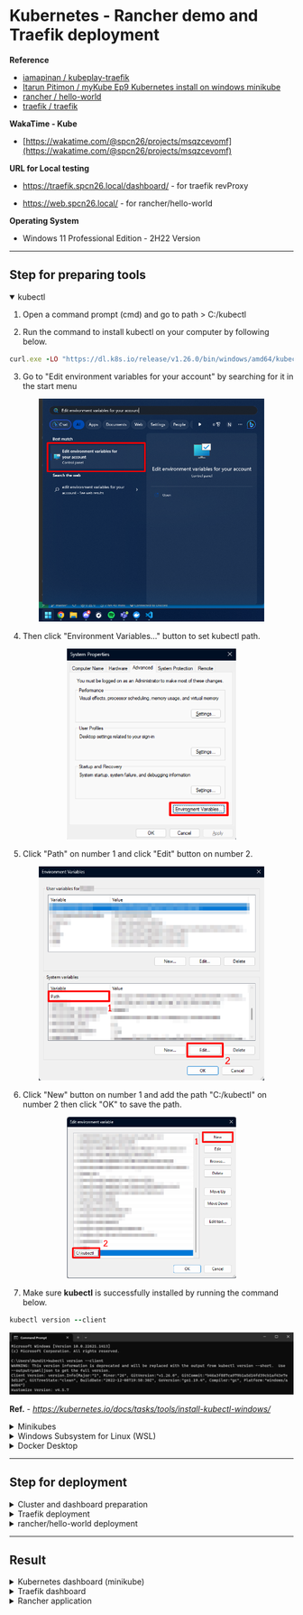# **Kubernetes - Rancher demo and Traefik deployment**

**Reference**
- [iamapinan / kubeplay-traefik](https://github.com/iamapinan/kubeplay-traefik)
- [Itarun Pitimon / myKube Ep9 Kubernetes install on windows minikube](https://youtu.be/g-9H2urCSVY)
- [rancher / hello-world](https://github.com/rancher/hello-world)
- [traefik / traefik](https://github.com/traefik/traefik/blob/master/docs/content/routing/providers/kubernetes-crd.md)

**WakaTime - Kube**
- [https://wakatime.com/@spcn26/projects/msqzcevomf](https://wakatime.com/@spcn26/projects/msqzcevomf)

**URL for Local testing**
- https://traefik.spcn26.local/dashboard/ - for traefik revProxy

- https://web.spcn26.local/ - for rancher/hello-world

**Operating System**
- Windows 11 Professional Edition - 2H22 Version

---

## **Step for preparing tools**

<details open>
    <summary><a name="kubectl">kubectl</a></summary>

1. Open a command prompt (cmd) and go to path > C:/kubectl

2. Run the command to install kubectl on your computer by following below.

```ruby
curl.exe -LO "https://dl.k8s.io/release/v1.26.0/bin/windows/amd64/kubectl.exe"
```
3. Go to "Edit environment variables for your account" by searching for it in the start menu
<div align="center"><img src="images/1.png" width="400px"></div>

4. Then click "Environment Variables..." button to set kubectl path.
<div align="center"><img src="images/2.png" width="300px"></div>

5. Click "Path" on number 1 and click "Edit" button on number 2.
<div align="center"><img src="images/3.png" width="400px"></div>

6. Click "New" button on number 1 and add the path "C:/kubectl" on number 2 then click "OK" to save the path.
<div align="center"><img src="images/4.png" width="300px"></div>

7. Make sure **kubectl** is successfully installed by running the command below.

```ruby
kubectl version --client
```
<div align="center"><img src="images/5.png" width="700px"></div>

**Ref.** - *https://kubernetes.io/docs/tasks/tools/install-kubectl-windows/*

</details>

<details>
    <summary>Minikubes</summary>

1. Download **minikube** using the command below in **PowerShell**.

```ruby
New-Item -Path 'c:\' -Name 'minikube' -ItemType Directory -Force
Invoke-WebRequest -OutFile 'c:\minikube\minikube.exe' -Uri 'https://github.com/kubernetes/minikube/releases/latest/download/minikube-windows-amd64.exe' -UseBasicParsing
```

2. Add the minikube.exe binary to your path using the command below in **PowerShell as Administrator**.
```ruby
$oldPath = [Environment]::GetEnvironmentVariable('Path', [EnvironmentVariableTarget]::Machine)
if ($oldPath.Split(';') -inotcontains 'C:\minikube'){ `
  [Environment]::SetEnvironmentVariable('Path', $('{0};C:\minikube' -f $oldPath), [EnvironmentVariableTarget]::Machine) `
}
```
3. Then a terminal (PowerShell) restart is required.

**Or you can be downloaded as an executable file for easier installation. (Easy step)**
<div align="center"><img src="images/6.png" width="700px"></div>

**Ref.** - *https://minikube.sigs.k8s.io/docs/start/*
</details>

<details>
    <summary>Windows Subsystem for Linux (WSL)</summary>

1. Go to "Turn Windows features on or off" by searching for it in the start menu.
<div align="center"><img src="images/7.png" width="400px"></div>

2. Select the checkbox labeled "Windows Subsystem for Linux".
<div align="center"><img src="images/8.png" width="300px"></div>

3. Click "OK" button and wait the process. After finished, restart the device once.

4. After the device turned on, run the command prompt (cmd) and run the command below to update Windows Subsystem for Linux (WSL).

```ruby
wsl --update
```

5. Check for the latest version using the same command.
<div align="center"><img src="images/9.png" width="700px"></div>

6. Run the command below to make sure WSL is available.

```ruby
bash
```

**For bash command not responding, Change the default Linux distribution installed using the command to find the list of valid distributions that can be installed**

```ruby
wsl --list --online
```

**Then use the commands to install and set defaults for your Linux distribution.**

```ruby
#install a different linux distribution
wsl --install -d <NAME>
#check a list of installed linux distribution
wsl --list
#set the default linux distribution
wsl --set-default-version <NAME>
```

**Ref.** - *https://learn.microsoft.com/en-us/windows/wsl/install*
</details>

<details>
    <summary>Docker Desktop</summary>

**Go to the website below to download "Docker Desktop". After successful installation, try using the program.**
- https://www.docker.com/products/docker-desktop/

</details>

---

## **Step for deployment**

<details>
    <summary>Cluster and dashboard preparation</summary>

- Start and create a new cluster using minikube in docker on command prompt (cmd).
```
minikube start --driver=docker
```
- Check the pods on the cluster.
```
kubectl get pods -A
```
<div align="center"><img src="images/10.png" width="700px"></div>

- Check the nodes on the cluster.
```
kubectl get nodes
```

<div align="center"><img src="images/11.png" width="500px"></div>

- Open kubernetes dashboard.

```
minikube dashboard
```
<div align="center"><img src="images/19.png" width="900px"></div>

<div align="center"><img src="images/12.png" width="900px"></div>

</details>

<details>
    <summary>Traefik deployment</summary>

1. Download Helm for windows ([Windows amd64](https://get.helm.sh/helm-v3.11.2-windows-amd64.zip)) in the link : https://github.com/helm/helm/releases

2. Extract the files into "C:/helm" and set the path environment. (You can follow instructions similar to installing kubectl in number 3-6. > [Click here](#kubectl))


3. Open a command prompt (cmd) in your workspace folder. And install traefik resource definitions (CRD) using command below.

```ruby
kubectl apply -f https://raw.githubusercontent.com/traefik/traefik/v2.9/docs/content/reference/dynamic-configuration/kubernetes-crd-definition-v1.yml
```

4. Install RBAC for Traefik using command below.

```ruby
kubectl apply -f https://raw.githubusercontent.com/traefik/traefik/v2.9/docs/content/reference/dynamic-configuration/kubernetes-crd-rbac.yml
```

5. Install Traefik Helmchart via Helm.

```ruby
helm repo add traefik https://traefik.github.io/charts #add traefik to own cluster
helm repo update #update the traefik files from the repository
helm install traefik traefik/traefik #install traefik to own cluster
```
6. Make sure services and pods are running.

```ruby
kubectl get svc -l app.kubernetes.io/name=traefik
kubectl get po -l app.kubernetes.io/name=traefik
```

7. Run the command below for use the linux commands on command prompt (cmd).
```ruby
bash
```

8. Create a secrete authentication

```ruby
htpasswd -nB <userName> | tee auth-secret
```
>**htpasswd** is used to create and update the flat-files used to store usernames and password for basic authentication of HTTP users.
**-n** is used to display the results.
**-B** is used to bcrypt encryption for passwords.
**tee auth-secret** is used to copy htpasswd text to create a file named "auth-secret".

9. Dry run to create a secret deployment.

```ruby
kubectl create secret generic -n <namespace> dashboard-auth-secret \
--from-file=users=auth-secret -o yaml --dry-run=client | tee dashboard-secret.yaml
```
> in the namespace, "traefik" is by default.

This will automatic create a deployment file "dashboard-secret.yaml" on your workspace folder.

```yaml
apiVersion: v1
data:
  users: c3BjbjI2OiQyeSQwNSRjUGRERWZ2Z3pZSUtkY1MyUlhWd0YuYnJRaTNuaHRISlBrWEh4WVBwbTFoVUFZY3BTQ3Z1cQoK #copy this section
kind: Secret
metadata:
  creationTimestamp: null
  name: dashboard-auth-secret
  namespace: traefik
```

10. After that, Copy users secret from "dashboard-secret.yaml" and replace in ["traefik-dashboard.yaml"](https://github.com/Nestlae/Kube/blob/master/traefik-dashboard.yaml)

```yaml
#create middleware named dashboard-auth-secret
apiVersion: traefik.containo.us/v1alpha1
kind: Middleware
metadata:
  name: traefik-basic-authen
  namespace: default #namespaces that you previously deployed, if nothing changes before (in number 9 commend). use the default
spec:
  basicAuth:
    secret: dashboard-auth-secret
    removeHeader: true
---
#deploy the secret that we use for authentication
apiVersion: v1
data:
  users: c3BjbjI2OiQyeSQwNSRjUGRERWZ2Z3pZSUtkY1MyUlhWd0YuYnJRaTNuaHRISlBrWEh4WVBwbTFoVUFZY3BTQ3Z1cQoK #paste an users secret here
kind: Secret
metadata:
  name: dashboard-auth-secret
  namespace: default
---
#define routing to traefik that if we go to the domain name "traefik.spcn26.local". It will send the request to api@internal, but in the middlewares part requires basic authentication first.
apiVersion: traefik.containo.us/v1alpha1
kind: IngressRoute
metadata:
  name: traefik-dashboard
  namespace: default
  annotations:
    kubernetes.io/ingress.class: traefik
    traefik.ingress.kubernetes.io/router.middlewares: traefik-basic-authen
spec:
  entryPoints:
    - websecure #https entrypoint
  routes:
    - match: Host(`traefik.spcn26.local`) && (PathPrefix(`/dashboard`) || PathPrefix(`/api`))
      kind: Rule
      middlewares:
        - name: traefik-basic-authen
          namespace: default
      services:
        - name: api@internal
          kind: TraefikService
```

11. Enable traefik dashbaord and start LoadBalance on minikube using below commands.

```ruby
kubectl apply -f traefik-dashboard.yaml #deploy traefik dashboard
minikube tunnel #start loadbalance
```

<div align="center"><img src="images/20.png" width="900px"></div>

12. Determine the domain name by going to the file path below and opening it with Notepad (Run as administrator).

```yaml
C:\Windows\System32\drivers\etc\hosts
#ex. EXTERNAL-IP traefik.spcn26.local 
```
> EXTERNAL-IP means Traefik's external IP. It's from using command `kubectl get svc`

<div align="center"><img src="images/13.png" width="400px"></div>

13. Save the host file and try the website : https://traefik.spcn26.local/dashboard/

<div align="center"><img src="images/14.png" width="700px"></div>

> The username and password come from establishing a secret authentication. (in number 8)

14. It will show the traefik dashboard if you done it right.

<div align="center"><img src="images/15.png" width="700px"></div>

**Ref** - *https://github.com/iamapinan/kubeplay-traefik*

</details>

<details>
    <summary>rancher/hello-world deployment</summary>

**Before starting instruction, If you want to change the namespaces. Run the command below.**

```ruby
kubectl create namespace <namespace> #create a new namespace
kubectl config set-context --current --namespace=<namespace> #set the namespace as default
```

1. Create ["rancher-deployment.yaml"](https://github.com/Nestlae/Kube/blob/master/rancher-deployment.yaml) for rancher application deployment.

```yaml
apiVersion: apps/v1 #in apiVersion v1beta1 and v1beta2 are not supported in kubernetes
kind: Deployment #deployment part
metadata:
  labels:
    app: hello-world
  name: hello-world
  namespace: rancher #namespace that you want to install an application
spec:
  replicas: 1 #number of containers which can be run
  selector: #pod selector 
    matchLabels: #pod label
      app: hello-world
  template:
    metadata:
      labels:
        app: hello-world
    spec: #pod specification
      containers: #build container
      - image: rancher/hello-world #image for build a container
        name: hello-world
        ports:
        - containerPort: 80 #container port specification
          protocol: TCP 
---
#service part
#create a service and set the selector to hello-world app using port 80
apiVersion: v1
kind: Service
metadata:
  name: hello-world #service name
  namespace: rancher
spec:
  ports:
  - port: 80 #port running on host
    protocol: TCP #service protocol
    targetPort: 80 #port running on container
  selector:
    app: hello-world
```
> **Ref** : *https://github.com/rancher/hello-world*

2. Create ["rancher-ingress.yaml"](https://github.com/Nestlae/Kube/blob/master/rancher-ingress.yaml) for rancher application deployment routing.

```yaml
apiVersion: traefik.containo.us/v1alpha1
kind: IngressRoute #define an object for routing setup
metadata:
  name: traefik-ingress
  namespace: rancher
spec:
  entryPoints: #define accessible protocols
    - web #http - 80
    - websecure #https - 443/SSL
  routes:
  - match: Host(`web.spcn26.local`) #domain
    kind: Rule
    services:
    - name: hello-world #routing to the name service "hello-world" when accessing the domain
      port: 80 # in port 80
```

> **Ref** : *https://github.com/iamapinan/kubeplay-traefik*

3. Deploy rancher application, services, routing using below commands.

```ruby
kubectl apply -f rancher-deployment.yaml #deploy rancher app and rancher services
kubectl apply -f rancher-ingress.yaml #deploy rancher routing
```

4. Determine the domain name by going to the file path below and opening it with Notepad (Run as administrator).

```yaml
C:\Windows\System32\drivers\etc\hosts
#ex. EXTERNAL-IP web.spcn26.local 
```
> EXTERNAL-IP means rancher application's external IP. It's from using command `kubectl get svc`

<div align="center"><img src="images/13.png" width="400px"></div>

5. Save the host file and try the website : https://web.spcn26.local/

<div align="center"><img src="images/16.png" width="700px"></div>

</details>

---
## **Result**

<details>
    <summary>Kubernetes dashboard (minikube)</summary>

**URL Local** : http://127.0.0.1:60905/api/v1/namespaces/kubernetes-dashboard/services/http:kubernetes-dashboard:/proxy/

<div align="center"><img src="images/17.png" width="900px"></div>

<div align="center"><img src="images/18.png" width="900px"></div>

</details>

<details>
    <summary>Traefik dashboard</summary>

**URL Local** : https://traefik.spcn26.local/dashboard/

<div align="center"><img src="images/15.png" width="900px"></div>

</details>

<details>
    <summary>Rancher application</summary>

**URL Local** : https://web.spcn26.local/ 

<div align="center"><img src="images/16.png" width="900px"></div>

</details>